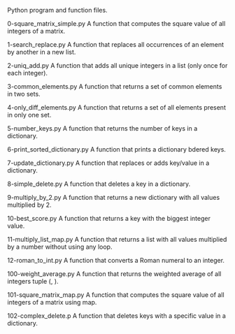 Python program and function files.

0-square_matrix_simple.py
A function that computes the square value of all integers of a matrix.

1-search_replace.py
A function that replaces all occurrences of an element by another in a new list.

2-uniq_add.py
A function that adds all unique integers in a list (only once for each integer).

3-common_elements.py
A function that returns a set of common elements in two sets.

4-only_diff_elements.py
A function that returns a set of all elements present in only one set.

5-number_keys.py
A  function that returns the number of keys in a dictionary.

6-print_sorted_dictionary.py
A function that prints a dictionary bdered keys.

7-update_dictionary.py
A function that replaces or adds key/value in a dictionary.

8-simple_delete.py
A function that deletes a key in a dictionary.

9-multiply_by_2.py
A function that returns a new dictionary with all values multiplied by 2.

10-best_score.py
A function that returns a key with the biggest integer value.

11-multiply_list_map.py
A function that returns a list with all values multiplied by a number without using any loop.

12-roman_to_int.py
A function  that converts a Roman numeral to an integer.

100-weight_average.py
A function that returns the weighted average of all integers tuple (<score>, <weight>).

101-square_matrix_map.py
A function that computes the square value of all integers of a matrix using map.

102-complex_delete.p
A function that deletes keys with a specific value in a dictionary.

